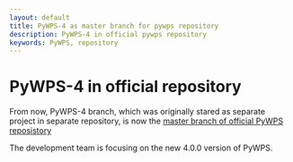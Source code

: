 ```yaml
---
layout: default
title: PyWPS-4 as master branch for pywps repository
description: PyWPS-4 in official pywps repository
keywords: PyWPS, repository
---
```


# PyWPS-4 in official repository

From now, PyWPS-4 branch, which was originally stared as separate project in
separate repository, is now the [master branch of official PyWPS reposistory](https://github.com/geopython/pywps)

The development team is focusing on the new 4.0.0 version of PyWPS.
